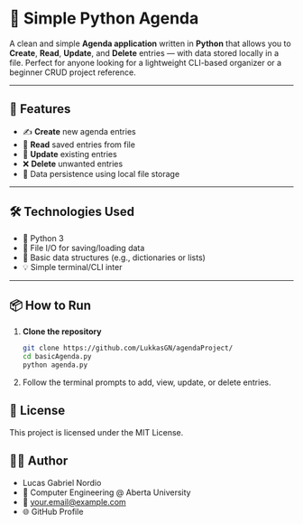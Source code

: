 # 📒 Simple Python Agenda

A clean and simple **Agenda application** written in **Python** that allows you to **Create**, **Read**, **Update**, and **Delete** entries — with data stored locally in a file. Perfect for anyone looking for a lightweight CLI-based organizer or a beginner CRUD project reference.

---

## 🚀 Features

- ✍️ **Create** new agenda entries
- 📖 **Read** saved entries from file
- 📝 **Update** existing entries
- ❌ **Delete** unwanted entries
- 💾 Data persistence using local file storage

---

## 🛠 Technologies Used

- 🐍 Python 3
- 📂 File I/O for saving/loading data
- 🧠 Basic data structures (e.g., dictionaries or lists)
- 💡 Simple terminal/CLI inter

---

## 📦 How to Run

1. **Clone the repository**  
   ```bash
   git clone https://github.com/LukkasGN/agendaProject/
   cd basicAgenda.py
   python agenda.py
   
2. Follow the terminal prompts to add, view, update, or delete entries.

## 📄 License
This project is licensed under the MIT License.

## 👨‍💻 Author
- Lucas Gabriel Nordio
- 📘 Computer Engineering @ Aberta University
- 📧 your.email@example.com
- 🌐 GitHub Profile
